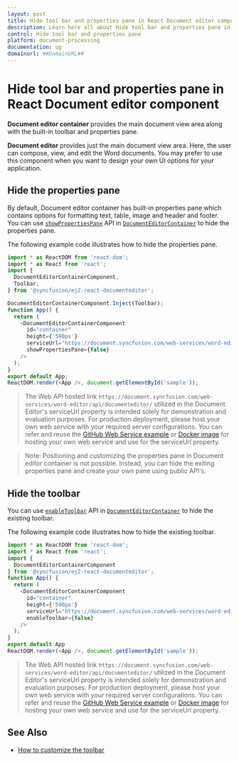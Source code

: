 ```yaml
---
layout: post
title: Hide tool bar and properties pane in React Document editor component | Syncfusion
description: Learn here all about Hide tool bar and properties pane in Syncfusion React Document editor component of Syncfusion Essential JS 2 and more.
control: Hide tool bar and properties pane 
platform: document-processing
documentation: ug
domainurl: ##DomainURL##
---
```


# Hide tool bar and properties pane in React Document editor component

**Document editor container** provides the main document view area along with the built-in toolbar and properties pane.

**Document editor** provides just the main document view area. Here, the user can compose, view, and edit the Word documents. You may prefer to use this component when you want to design your own UI options for your application.

## Hide the properties pane

By default, Document editor container has built-in properties pane which contains options for formatting text, table, image and header and footer. You can use [`showPropertiesPane`](https://ej2.syncfusion.com/react/documentation/api/document-editor-container/documentEditorContainerModel#showpropertiespane) API in [`DocumentEditorContainer`](https://ej2.syncfusion.com/react/documentation/api/document-editor-container/documentEditorContainerModel/) to hide the properties pane.

The following example code illustrates how to hide the properties pane.

```ts
import * as ReactDOM from 'react-dom';
import * as React from 'react';
import {
  DocumentEditorContainerComponent,
  Toolbar,
} from '@syncfusion/ej2-react-documenteditor';

DocumentEditorContainerComponent.Inject(Toolbar);
function App() {
  return (
    <DocumentEditorContainerComponent
      id="container"
      height={'590px'}
      serviceUrl="https://document.syncfusion.com/web-services/word-editor/api/documenteditor/"
      showPropertiesPane={false}
    />
  );
}
export default App;
ReactDOM.render(<App />, document.getElementById('sample'));

```

> The Web API hosted link `https://document.syncfusion.com/web-services/word-editor/api/documenteditor/` utilized in the Document Editor's serviceUrl property is intended solely for demonstration and evaluation purposes. For production deployment, please host your own web service with your required server configurations. You can refer and reuse the [GitHub Web Service example](https://github.com/SyncfusionExamples/EJ2-DocumentEditor-WebServices) or [Docker image](https://hub.docker.com/r/syncfusion/word-processor-server) for hosting your own web service and use for the serviceUrl property.

>Note: Positioning and customizing the properties pane in Document editor container is not possible. Instead, you can hide the exiting properties pane and create your own pane using public API's.

## Hide the toolbar

You can use [`enableToolbar`](https://ej2.syncfusion.com/react/documentation/api/document-editor-container/documentEditorContainerModel#enabletoolbar) API in [`DocumentEditorContainer`](https://ej2.syncfusion.com/react/documentation/api/document-editor-container/documentEditorContainerModel/) to hide the existing toolbar.

The following example code illustrates how to hide the existing toolbar.

```ts
import * as ReactDOM from 'react-dom';
import * as React from 'react';
import {
  DocumentEditorContainerComponent
} from '@syncfusion/ej2-react-documenteditor';
function App() {
  return (
    <DocumentEditorContainerComponent
      id="container"
      height={'590px'}
      serviceUrl="https://document.syncfusion.com/web-services/word-editor/api/documenteditor/"
      enableToolbar={false}
    />
  );
}
export default App
ReactDOM.render(<App />, document.getElementById('sample'));

```

> The Web API hosted link `https://document.syncfusion.com/web-services/word-editor/api/documenteditor/` utilized in the Document Editor's serviceUrl property is intended solely for demonstration and evaluation purposes. For production deployment, please host your own web service with your required server configurations. You can refer and reuse the [GitHub Web Service example](https://github.com/SyncfusionExamples/EJ2-DocumentEditor-WebServices) or [Docker image](https://hub.docker.com/r/syncfusion/word-processor-server) for hosting your own web service and use for the serviceUrl property.

## See Also

* [How to customize the toolbar](../../document-editor/how-to/customize-tool-bar)